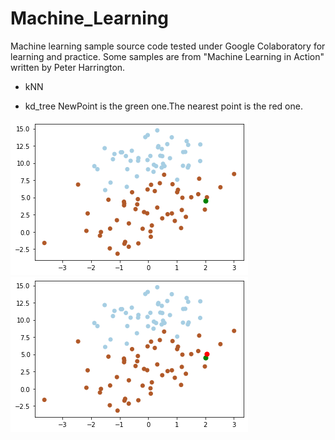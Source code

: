 # Machine_Learning
 Machine learning sample source code tested under Google Colaboratory for learning and practice. Some samples are from "Machine Learning in Action" written by Peter Harrington.
 - kNN
 
 - kd_tree
NewPoint is the green one.The nearest point is the red one.

![alt text](https://github.com/soarbear/Machine_Learning/blob/master/kd_tree/kd_tree_newPoint.png)
![alt text](https://github.com/soarbear/Machine_Learning/blob/master/kd_tree/kd_tree_findNearestPoint.png)
 
